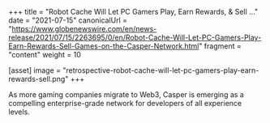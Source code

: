 +++
title = "Robot Cache Will Let PC Gamers Play, Earn Rewards, & Sell ..."
date = "2021-07-15"
canonicalUrl = "https://www.globenewswire.com/en/news-release/2021/07/15/2263695/0/en/Robot-Cache-Will-Let-PC-Gamers-Play-Earn-Rewards-Sell-Games-on-the-Casper-Network.html"
fragment = "content"
weight = 10

[asset]
    image = "retrospective-robot-cache-will-let-pc-gamers-play-earn-rewards-sell.png"
+++

As more gaming companies migrate to Web3, Casper is emerging as a 
compelling enterprise-grade network for developers of all experience levels.
